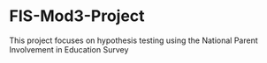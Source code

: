 # FIS-Mod3-Project
This project focuses on hypothesis testing using the National Parent Involvement in Education Survey
